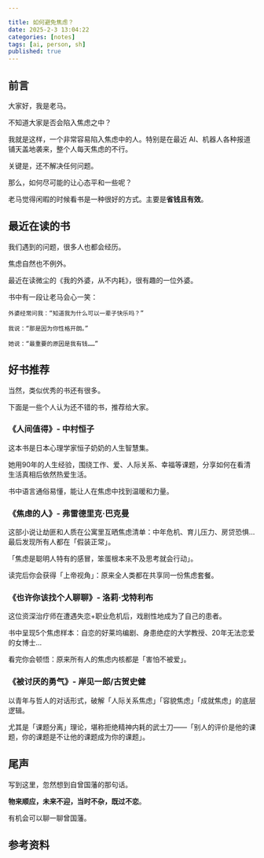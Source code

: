 ```yaml
---

title: 如何避免焦虑？
date: 2025-2-3 13:04:22 
categories: [notes]
tags: [ai, person, sh]
published: true
---
```


## 前言

大家好，我是老马。

不知道大家是否会陷入焦虑之中？

我就是这样，一个非常容易陷入焦虑中的人。特别是在最近 AI、机器人各种报道铺天盖地袭来，整个人每天焦虑的不行。

关键是，还不解决任何问题。

那么，如何尽可能的让心态平和一些呢？

老马觉得闲暇的时候看书是一种很好的方式。主要是**省钱且有效**。

## 最近在读的书

我们遇到的问题，很多人也都会经历。

焦虑自然也不例外。

最近在读微尘的《我的外婆，从不内耗》，很有趣的一位外婆。

书中有一段让老马会心一笑：

```
外婆经常问我：“知道我为什么可以一辈子快乐吗？”

我说：“那是因为你性格开朗。”

她说：“最重要的原因是我有钱……”
```

## 好书推荐

当然，类似优秀的书还有很多。

下面是一些个人认为还不错的书，推荐给大家。

### 《人间值得》- 中村恒子

这本书是日本心理学家恒子奶奶的人生智慧集。

她用90年的人生经验，围绕工作、爱、人际关系、幸福等课题，分享如何在看清生活真相后依然热爱生活。

书中语言通俗易懂，能让人在焦虑中找到温暖和力量。

### 《焦虑的人》- 弗雷德里克·巴克曼  

这部小说让劫匪和人质在公寓里互晒焦虑清单：中年危机、育儿压力、房贷恐惧…最后发现所有人都在「假装正常」。

「焦虑是聪明人特有的感冒，笨蛋根本来不及思考就会行动」。

读完后你会获得「上帝视角」：原来全人类都在共享同一份焦虑套餐。

### 《也许你该找个人聊聊》- 洛莉·戈特利布  

这位资深治疗师在遭遇失恋+职业危机后，戏剧性地成为了自己的患者。

书中呈现5个焦虑样本：自恋的好莱坞编剧、身患绝症的大学教授、20年无法恋爱的女博士…

看完你会顿悟：原来所有人的焦虑内核都是「害怕不被爱」。

### 《被讨厌的勇气》- 岸见一郎/古贺史健  

以青年与哲人的对话形式，破解「人际关系焦虑」「容貌焦虑」「成就焦虑」的底层逻辑。

尤其是「课题分离」理论，堪称拒绝精神内耗的武士刀——「别人的评价是他的课题，你的课题是不让他的课题成为你的课题」。

## 尾声

写到这里，忽然想到自曾国藩的那句话。

**物来顺应，未来不迎，当时不杂，既过不恋**。

有机会可以聊一聊曾国藩。

## 参考资料


